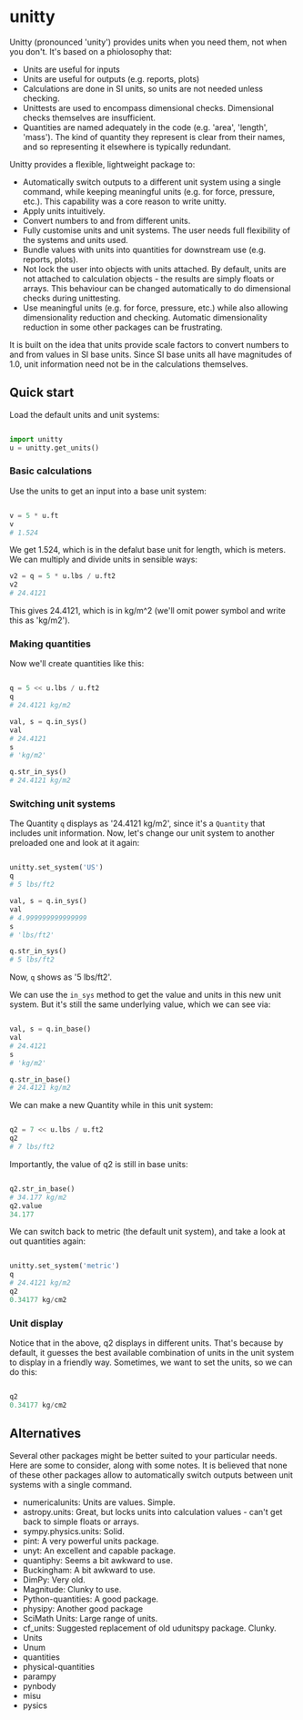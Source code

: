 # unitty

Unitty (pronounced 'unity') provides units when you need them, not when you
don't. It's based on a phiolosophy that:

* Units are useful for inputs
* Units are useful for outputs (e.g. reports, plots)
* Calculations are done in SI units, so units are not needed unless checking.
* Unittests are used to encompass dimensional checks. Dimensional checks
themselves are insufficient.
* Quantities are named adequately in the code (e.g. 'area', 'length', 'mass').
The kind of quantity they represent is clear from their names, and so 
representing it elsewhere is typically redundant. 

Unitty provides a flexible, lightweight package to:

* Automatically switch outputs to a different unit system using a single 
command, while keeping meaningful units (e.g. for force, pressure, etc.).
This capability was a core reason to write unitty.
* Apply units intuitively.
* Convert numbers to and from different units.
* Fully customise units and unit systems. The user needs full flexibility
of the systems and units used.
* Bundle values with units into quantities for downstream use (e.g. reports,
plots).
* Not lock the user into objects with units attached. By default, units
are not attached to calculation objects - the results are simply floats or
arrays. This behaviour can be changed automatically to do dimensional
checks during unittesting. 
* Use meaningful units (e.g. for force, pressure, etc.) while also allowing
dimensionality reduction and checking. Automatic dimensionality reduction 
in some other packages can be frustrating.

It is built on the idea that units provide scale factors to convert numbers
to and from values in SI base units. Since SI base units all have magnitudes of
1.0, unit information need not be in the calculations themselves.

## Quick start

Load the default units and unit systems:

```python

import unitty
u = unitty.get_units()

```

### Basic calculations

Use the units to get an input into a base unit system:

```python

v = 5 * u.ft
v
# 1.524
```

We get 1.524, which is in the defalut base unit for length, which is meters.
We can multiply and divide units in sensible ways:

```python
v2 = q = 5 * u.lbs / u.ft2
v2
# 24.4121
```

This gives 24.4121, which is in kg/m^2 (we'll omit power symbol and write this
as 'kg/m2').

### Making quantities

Now we'll create quantities like this:

```python

q = 5 << u.lbs / u.ft2
q
# 24.4121 kg/m2

val, s = q.in_sys()
val
# 24.4121
s
# 'kg/m2'

q.str_in_sys()
# 24.4121 kg/m2

```

### Switching unit systems

The Quantity `q` displays as '24.4121 kg/m2', since it's a `Quantity` that
includes unit information. Now, let's change our unit system to another
preloaded one and look at it again:

```python

unitty.set_system('US')
q
# 5 lbs/ft2

val, s = q.in_sys()
val
# 4.999999999999999
s
# 'lbs/ft2'

q.str_in_sys()
# 5 lbs/ft2

```

Now, `q` shows as '5 lbs/ft2'. 

We can use the `in_sys` method to get the 
value and units in this new unit system. But it's still the same underlying
value, which we can see via:

```python

val, s = q.in_base()
val
# 24.4121
s
# 'kg/m2'

q.str_in_base()
# 24.4121 kg/m2

```

We can make a new Quantity while in this unit system:

```python

q2 = 7 << u.lbs / u.ft2
q2
# 7 lbs/ft2

```

Importantly, the value of q2 is still in base units:

```python

q2.str_in_base()
# 34.177 kg/m2
q2.value
34.177

```

We can switch back to metric (the default unit system), and take a look at
out quantities again:

```python

unitty.set_system('metric')
q
# 24.4121 kg/m2
q2
0.34177 kg/cm2

```

### Unit display

Notice that in the above, q2 displays in different units. That's because by
default, it guesses the best available combination of units in the unit system
to display in a friendly way. Sometimes, we want to set the units, so we can
do this:

```python

q2
0.34177 kg/cm2

```


## Alternatives

Several other packages might be better suited to your particular needs. Here
are some to consider, along with some notes. It is believed that none of
these other packages allow to automatically switch outputs between unit
systems with a single command.

* numericalunits: Units are values. Simple.
* astropy.units: Great, but locks units into calculation values - can't get
back to simple floats or arrays.
* sympy.physics.units: Solid.
* pint: A very powerful units package.
* unyt: An excellent and capable package.
* quantiphy: Seems a bit awkward to use.
* Buckingham: A bit awkward to use.
* DimPy: Very old.
* Magnitude: Clunky to use.
* Python-quantities: A good package.
* physipy: Another good package
* SciMath Units: Large range of units.
* cf_units: Suggested replacement of old udunitspy package. Clunky.
* Units
* Unum
* quantities
* physical-quantities
* parampy
* pynbody
* misu
* pysics


